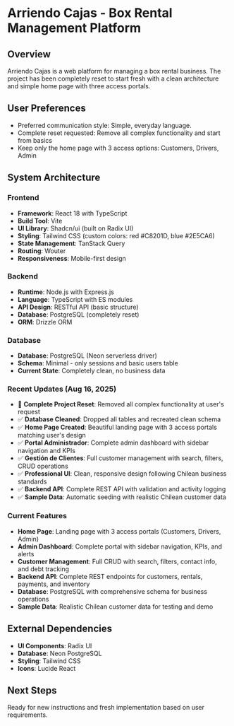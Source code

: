 # Arriendo Cajas - Box Rental Management Platform

## Overview
Arriendo Cajas is a web platform for managing a box rental business. The project has been completely reset to start fresh with a clean architecture and simple home page with three access portals.

## User Preferences
- Preferred communication style: Simple, everyday language.
- Complete reset requested: Remove all complex functionality and start from basics
- Keep only the home page with 3 access options: Customers, Drivers, Admin

## System Architecture

### Frontend
- **Framework**: React 18 with TypeScript
- **Build Tool**: Vite
- **UI Library**: Shadcn/ui (built on Radix UI)
- **Styling**: Tailwind CSS (custom colors: red #C8201D, blue #2E5CA6)
- **State Management**: TanStack Query
- **Routing**: Wouter
- **Responsiveness**: Mobile-first design

### Backend
- **Runtime**: Node.js with Express.js
- **Language**: TypeScript with ES modules
- **API Design**: RESTful API (basic structure)
- **Database**: PostgreSQL (completely reset)
- **ORM**: Drizzle ORM

### Database
- **Database**: PostgreSQL (Neon serverless driver)
- **Schema**: Minimal - only sessions and basic users table
- **Current State**: Completely clean, no business data

### Recent Updates (Aug 16, 2025)
- 🔄 **Complete Project Reset**: Removed all complex functionality at user's request
- ✅ **Database Cleaned**: Dropped all tables and recreated clean schema
- ✅ **Home Page Created**: Beautiful landing page with 3 access portals matching user's design
- ✅ **Portal Administrador**: Complete admin dashboard with sidebar navigation and KPIs
- ✅ **Gestión de Clientes**: Full customer management with search, filters, CRUD operations
- ✅ **Professional UI**: Clean, responsive design following Chilean business standards
- ✅ **Backend API**: Complete REST API with validation and activity logging
- ✅ **Sample Data**: Automatic seeding with realistic Chilean customer data

### Current Features
- **Home Page**: Landing page with 3 access portals (Customers, Drivers, Admin)
- **Admin Dashboard**: Complete portal with sidebar navigation, KPIs, and alerts
- **Customer Management**: Full CRUD with search, filters, contact info, and debt tracking
- **Backend API**: Complete REST endpoints for customers, rentals, payments, and inventory
- **Database**: PostgreSQL with comprehensive schema for business operations
- **Sample Data**: Realistic Chilean customer data for testing and demo

## External Dependencies
- **UI Components**: Radix UI
- **Database**: Neon PostgreSQL
- **Styling**: Tailwind CSS
- **Icons**: Lucide React

## Next Steps
Ready for new instructions and fresh implementation based on user requirements.